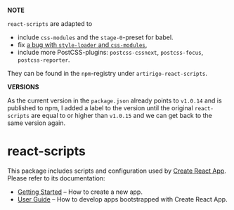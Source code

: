 **NOTE**

`react-scripts` are adapted to

- include `css-modules` and the `stage-0`-preset for babel.
- fix [a bug with `style-loader` and `css-modules`](https://github.com/webpack-contrib/style-loader/issues/182),
- include more PostCSS-plugins: `postcss-cssnext`, `postcss-focus`, `postcss-reporter`.

They can be found in the `npm`-registry under `artirigo-react-scripts`.


**VERSIONS**

As the current version in the `package.json` already points to `v1.0.14` and is published to npm, I added a label to the version until the original `react-scripts` are equal to or higher than `v1.0.15` and we can get back to the same version again.


# react-scripts

This package includes scripts and configuration used by [Create React App](https://github.com/facebookincubator/create-react-app).<br>
Please refer to its documentation:

* [Getting Started](https://github.com/facebookincubator/create-react-app/blob/master/README.md#getting-started) – How to create a new app.
* [User Guide](https://github.com/facebookincubator/create-react-app/blob/master/packages/react-scripts/template/README.md) – How to develop apps bootstrapped with Create React App.
